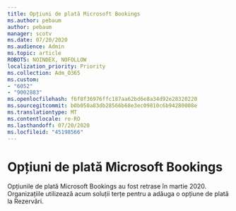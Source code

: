 ```yaml
---
title: Opțiuni de plată Microsoft Bookings
ms.author: pebaum
author: pebaum
manager: scotv
ms.date: 07/20/2020
ms.audience: Admin
ms.topic: article
ROBOTS: NOINDEX, NOFOLLOW
localization_priority: Priority
ms.collection: Adm_O365
ms.custom:
- "6052"
- "9002883"
ms.openlocfilehash: f6f8f36976ffc187aa62bd6e8a34d92e28320220
ms.sourcegitcommit: b0b050a83db28566b68e3ec09810c6b94280008e
ms.translationtype: MT
ms.contentlocale: ro-RO
ms.lasthandoff: 07/20/2020
ms.locfileid: "45198566"
---
```

# <a name="microsoft-bookings-payment-options"></a>Opțiuni de plată Microsoft Bookings

Opțiunile de plată Microsoft Bookings au fost retrase în martie 2020. Organizațiile utilizează acum soluții terțe pentru a adăuga o opțiune de plată la Rezervări.